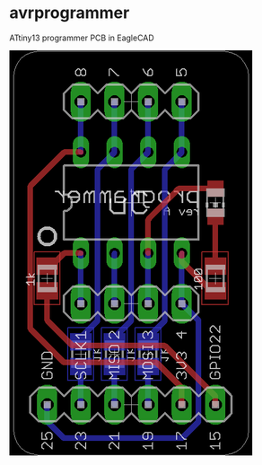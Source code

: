 # avrprogrammer
ATtiny13 programmer PCB in EagleCAD

![PCB as depicted by EAGLE](https://github.com/Wassasin/avrprogrammer/blob/master/programmer-smd.png)
